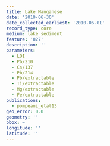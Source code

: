 ```yaml
---
title: Lake Manganese
date: '2010-06-30'
date_collected_earliest: '2010-06-01'
record_type: core
medium: lake_sediment
feature: '827'
description: ''
parameters:
  - LOI
  - Pb/210
  - Cs/137
  - Pb/214
  - Pb/extractable
  - Ti/extractable
  - Mg/extractable
  - Fe/extractable
publications:
  - pompeani_etal13
geo_error: 0.0
geometry: ''
bbox: ~
longitude: ''
latitude: ''
---
```

